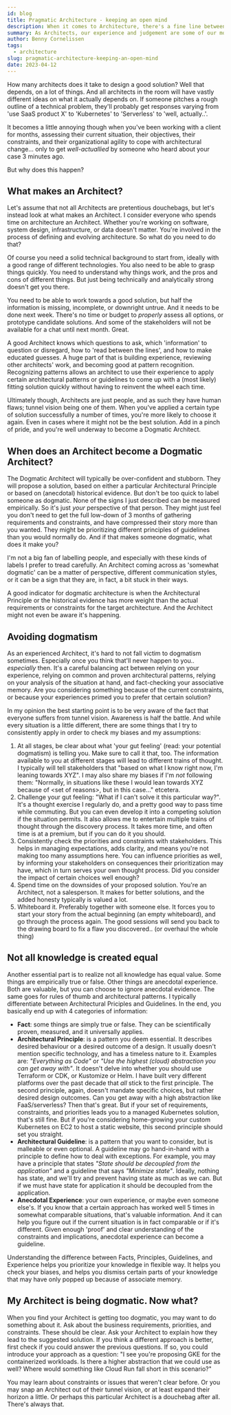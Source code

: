 ```yaml
---
id: blog
title: Pragmatic Architecture - keeping an open mind
description: When it comes to Architecture, there's a fine line between 'relying on our experience' and 'being dogmatic'. How do you keep an open mind?
summary: As Architects, our experience and judgement are some of our most valuable tools, if we use them properly. Sometimes that experience can result in 'rules of thumb' being applied blindly, or even dogmatic thinking altogether. In this blog we'll explore how to spot these dogmas, and how to keep an open mind while architecting something.
author: Benny Cornelissen
tags:
  - architecture
slug: pragmatic-architecture-keeping-an-open-mind
date: 2023-04-12
---
```


How many architects does it take to design a good solution? Well that depends, on a lot of things. And all architects in the room will have vastly different ideas on what it actually depends on. If someone pitches a rough outline of a technical problem, they'll probably get responses varying from 'use SaaS product X' to 'Kubernetes' to 'Serverless' to 'well, actually..'.

It becomes a little annoying though when you've been working with a client for months, assessing their current situation, their objectives, their constraints, and their organizational agility to cope with architectural change... only to get _well-actuallied_ by someone who heard about your case 3 minutes ago.

But why does this happen?

## What makes an Architect?
Let's assume that not all Architects are pretentious douchebags, but let's instead look at what makes an Architect. I consider everyone who spends time on architecture an Architect. Whether you're working on software, system design, infrastructure, or data doesn't matter. You're involved in the process of defining and evolving architecture. So what do you need to do that?

Of course you need a solid technical background to start from, ideally with a good range of different technologies. You also need to be able to grasp things quickly. You need to understand why things work, and the pros and cons of different things. But just being technically and analytically strong doesn't get you there.

You need to be able to work towards a good solution, but half the information is missing, incomplete, or downright untrue. And it needs to be done next week. There's no time or budget to _properly_ assess all options, or prototype candidate solutions. And some of the stakeholders will not be available for a chat until next month. Great.

A good Architect knows which questions to ask, which 'information' to question or disregard, how to 'read between the lines', and how to make educated guesses. A huge part of that is building experience, reviewing other architects' work, and becoming good at pattern recognition. Recognizing patterns allows an architect to use their experience to apply certain architectural patterns or guidelines to come up with a (most likely) fitting solution quickly without having to reinvent the wheel each time.

Ultimately though, Architects are just people, and as such they have human flaws; tunnel vision being one of them. When you've applied a certain type of solution successfully a number of times, you're more likely to choose it again. Even in cases where it might not be the best solution. Add in a pinch of pride, and you're well underway to become a Dogmatic Architect.

## When does an Architect become a Dogmatic Architect?
The Dogmatic Architect will typically be over-confident and stubborn. They will propose a solution, based on either a particular Architectural Principle or based on (anecdotal) historical evidence. But don't be too quick to label someone as dogmatic. None of the signs I just described can be measured empirically. So it's just _your_ perspective of that person. They might just feel you don't need to get the full low-down of 3 months of gathering requirements and constraints, and have compressed their story more than you wanted. They might be prioritizing different principles of guidelines than you would normally do. And if that makes someone dogmatic, what does it make you?

I'm not a big fan of labelling people, and especially with these kinds of labels I prefer to tread carefully. An Architect coming across as 'somewhat dogmatic' can be a matter of perspective, different communication styles, or it can be a sign that they are, in fact, a bit stuck in their ways.

A good indicator for dogmatic architecture is when the Architectural Principle or the historical evidence has more weight than the actual requirements or constraints for the target architecture. And the Architect might not even be aware it's happening.

## Avoiding dogmatism
As an experienced Architect, it's hard to not fall victim to dogmatism sometimes. Especially once you think that'll never happen to you.. _especially_ then. It's a careful balancing act between relying on your experience, relying on common and proven architectural patterns, relying on your analysis of the situation at hand, and fact-checking your associative memory. Are you considering something because of the current constraints, or because your experiences primed you to prefer that certain solution?

In my opinion the best starting point is to be very aware of the fact that everyone suffers from tunnel vision. Awareness is half the battle. And while every situation is a little different, there are some things that I try to consistently apply in order to check my biases and my assumptions:

1. At all stages, be clear about what 'your gut feeling' (read: your potential dogmatism) is telling you. Make sure to call it that, too. The information available to you at different stages will lead to different trains of thought. I typically will tell stakeholders that "based on what I know right now, I'm leaning towards XYZ". I may also share my biases if I'm _not_ following them: "Normally, in situations like these I would lean towards XYZ because of \<set of reasons\>, but in this case..." etcetera.
1. Challenge your gut feeling: "What if I can't solve it this particular way?". It's a thought exercise I regularly do, and a pretty good way to pass time while commuting. But you can even develop it into a competing solution if the situation permits. It also allows me to entertain multiple trains of thought through the discovery process. It takes more time, and often time is at a premium, but if you can do it you should.
1. Consistently check the priorities and constraints with stakeholders. This helps in managing expectations, adds clarity, and means you're not making too many assumptions here. You can influence priorities as well, by informing your stakeholders on consequences their prioritization may have, which in turn serves your own thought process. Did you consider the impact of certain choices well enough?
1. Spend time on the downsides of your proposed solution. You're an Architect, not a salesperson. It makes for better solutions, and the added honesty typically is valued a lot.
1. Whiteboard it. Preferably together with someone else. It forces you to start your story from the actual beginning (an empty whiteboard), and go through the process again. The good sessions will send you back to the drawing board to fix a flaw you discovered.. (or overhaul the whole thing)

## Not all knowledge is created equal
Another essential part is to realize not all knowledge has equal value. Some things are empirically true or false. Other things are anecdotal experience. Both are valuable, but you can choose to ignore anecdotal evidence. The same goes for rules of thumb and architectural patterns. I typically differentiate between Architectural Priciples and Guidelines. In the end, you basically end up with 4 categories of information:

- **Fact**: some things are simply true or false. They can be scientifically proven, measured, and it universally applies.
- **Architectural Principle**: is a pattern you deem essential. It describes desired behaviour or a desired outcome of a design. It usually doesn't mention specific technology, and has a timeless nature to it. Examples are: _"Everything as Code"_ or _"Use the highest (cloud) abstraction you can get away with"_. It doesn't delve into whether you should use Terraform or CDK, or Kustomize or Helm. I have built very different platforms over the past decade that _all_ stick to the first principle. The second principle, again, doesn't mandate specific choices, but rather desired design outcomes. Can you get away with a high abstraction like FaaS/serverless? Then that's great. But if your set of requirements, constraints, and priorities leads you to a managed Kubernetes solution, that's still fine. But if you're considering home-growing your custom Kubernetes on EC2 to host a static website, this second principle should set you straight.
- **Architectural Guideline**: is a pattern that you want to consider, but is malleable or even optional. A guideline may go hand-in-hand with a principle to define how to deal with exceptions. For example, you may have a principle that states _"State should be decoupled from the application"_ and a guideline that says _"Minimize state"_. Ideally, nothing has state, and we'll try and prevent having state as much as we can. But if we must have state for application it should be decoupled from the application.
- **Anecdotal Experience**: your own experience, or maybe even someone else's. If you know that a certain approach has worked well 5 times in somewhat comparable situations, that's valuable information. And it can help you figure out if the current situation is in fact comparable or if it's different. Given enough 'proof' and clear understanding of the constraints and implications, anecdotal experience can become a guideline.

Understanding the difference between Facts, Principles, Guidelines, and Experience helps you prioritize your knowledge in flexible way. It helps you check your biases, and helps you dismiss certain parts of your knowledge that may have only popped up because of associate memory.

## My Architect is being dogmatic. Now what?
When you find your Architect is getting too dogmatic, you may want to do something about it. Ask about the business requirements, priorities, and constraints. These should be clear. Ask your Architect to explain how they lead to the suggested solution. If you think a different approach is better, first check if you could answer the previous questions. If so, you could introduce your approach as a question: "I see you're proposing GKE for the containerized workloads. Is there a higher abstraction that we could use as well? Where would something like Cloud Run fall short in this scenario?"

You may learn about constraints or issues that weren't clear before. Or you may snap an Architect out of their tunnel vision, or at least expand their horizon a little. Or perhaps this particular Architect is a douchebag after all. There's always that.